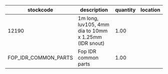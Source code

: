 |stockcode|description|quantity|location|
|---------|-----------|--------|--------|
|12190|1m long, luv105, 4mm dia to 10mm x 1.25mm (IDR snout)|1.00||
|FOP_IDR_COMMON_PARTS|Fop IDR common parts|1.00||

